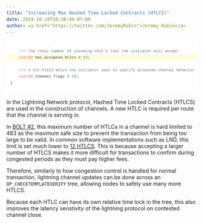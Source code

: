 ```yaml
---
title: "Increasing Max Hashed Time Locked Contracts (HTLCS)"
date: 2019-10-18T10:30:40-07:00
author: <a href="https://twitter.com/JeremyRubin">Jeremy Rubin</a>
---
```


![](/images/uses/htlcs.png)

In the Lightning Network protocol, Hashed Time Locked Contracts (HTLCS) are used
in the construction of channels. A new HTLC is required per route that the
channel is serving in.


In [BOLT #2](https://github.com/lightningnetwork/lightning-rfc/blob/master/02-peer-protocol.md),
this maximum number of HTLCs in a channel is hard limited to 483 as the maximum
safe size to prevent the transaction from being too large to be valid. In common
software implementations such as LND, this limit is set much lower to [12
HTLCS](https://github.com/lightningnetwork/lnd/blob/21a40daf5840a856240866fff49e8c07dac7283c/lnrpc/rpc.proto#L963).
This is because accepting a larger number of HTLCS makes it more difficult for
transactions to confirm during congested periods as they must pay higher fees.

Therefore, similarly to how congestion control is handled for normal
transaction, lightning channel updates can be done across an `OP_CHECKTEMPLATEVERIFY`
tree, allowing nodes to safely use many more HTLCS.

Because each HTLC can have its own relative time lock in the tree, this also
improves the latency senstivity of the lightning protocol on contested channel
close.
